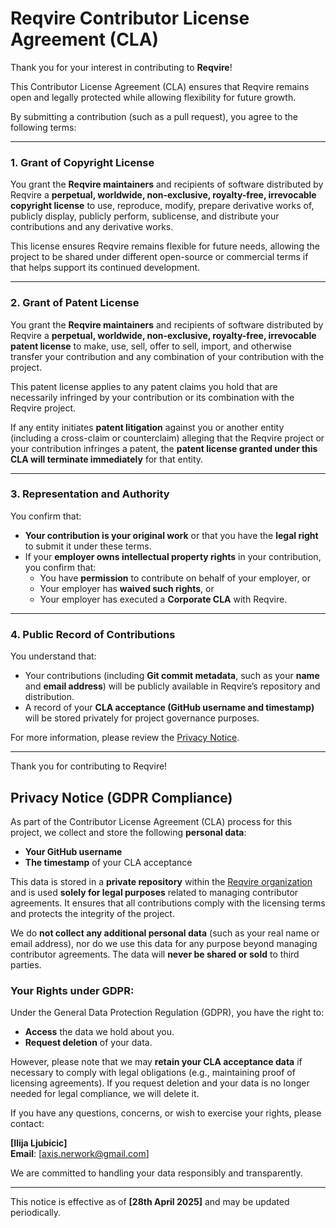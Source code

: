 # Reqvire Contributor License Agreement (CLA)

Thank you for your interest in contributing to **Reqvire**!  

This Contributor License Agreement (CLA) ensures that Reqvire remains open and legally protected while allowing flexibility for future growth.

By submitting a contribution (such as a pull request), you agree to the following terms:

---

### 1. Grant of Copyright License

You grant the **Reqvire maintainers** and recipients of software distributed by Reqvire a **perpetual, worldwide, non-exclusive, royalty-free, irrevocable copyright license** to use, reproduce, modify, prepare derivative works of, publicly display, publicly perform, sublicense, and distribute your contributions and any derivative works.

This license ensures Reqvire remains flexible for future needs, allowing the project to be shared under different open-source or commercial terms if that helps support its continued development.

---

### 2. Grant of Patent License

You grant the **Reqvire maintainers** and recipients of software distributed by Reqvire a **perpetual, worldwide, non-exclusive, royalty-free, irrevocable patent license** to make, use, sell, offer to sell, import, and otherwise transfer your contribution and any combination of your contribution with the project. 

This patent license applies to any patent claims you hold that are necessarily infringed by your contribution or its combination with the Reqvire project.

If any entity initiates **patent litigation** against you or another entity (including a cross-claim or counterclaim) alleging that the Reqvire project or your contribution infringes a patent, the **patent license granted under this CLA will terminate immediately** for that entity.

---

### 3. Representation and Authority

You confirm that:

- **Your contribution is your original work** or that you have the **legal right** to submit it under these terms.
- If your **employer owns intellectual property rights** in your contribution, you confirm that:
  - You have **permission** to contribute on behalf of your employer, or
  - Your employer has **waived such rights**, or
  - Your employer has executed a **Corporate CLA** with Reqvire.

---

### 4. Public Record of Contributions

You understand that:

- Your contributions (including **Git commit metadata**, such as your **name** and **email address**) will be publicly available in Reqvire’s repository and distribution.
- A record of your **CLA acceptance (GitHub username and timestamp)** will be stored privately for project governance purposes.

For more information, please review the [Privacy Notice](#privacy-notice).

---

Thank you for contributing to Reqvire!


## Privacy Notice (GDPR Compliance)

As part of the Contributor License Agreement (CLA) process for this project, we collect and store the following **personal data**:

- **Your GitHub username**
- **The timestamp** of your CLA acceptance

This data is stored in a **private repository** within the [Reqvire organization](https://github.com/reqvire) and is used **solely for legal purposes** related to managing contributor agreements. It ensures that all contributions comply with the licensing terms and protects the integrity of the project.

We do **not collect any additional personal data** (such as your real name or email address), nor do we use this data for any purpose beyond managing contributor agreements. The data will **never be shared or sold** to third parties.

### Your Rights under GDPR:

Under the General Data Protection Regulation (GDPR), you have the right to:

- **Access** the data we hold about you.
- **Request deletion** of your data.

However, please note that we may **retain your CLA acceptance data** if necessary to comply with legal obligations (e.g., maintaining proof of licensing agreements). If you request deletion and your data is no longer needed for legal compliance, we will delete it.

If you have any questions, concerns, or wish to exercise your rights, please contact:

**[Ilija Ljubicic]**  
**Email**: [axis.nerwork@gmail.com]  

We are committed to handling your data responsibly and transparently.

---

This notice is effective as of **[28th April 2025]** and may be updated periodically.

